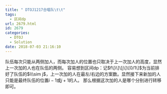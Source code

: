 ```yaml
---
title: " DTOJ1217合唱队\t\t"
tags:
  - 区间dp
url: 2679.html
id: 2679
categories:
  - DTOJ
  - Solution
date: 2018-07-03 21:16:10
---
```


队伍每次只能从两侧加人，而每次加人的位置也只取决于上一次加人的高度，显然上一次加的人也在队伍的两侧。 容易想到区间dp：记$f\[i\]\[j\]\[0/1\]$为当前排好了队伍的$i\\sim j$，上一次加的人在最左/右边的方案数。显然接下来新加的人只能是最终队伍的位置$i-1$或$j+1$的人。 那么根据这次加的人是哪个分别进行转移即可。